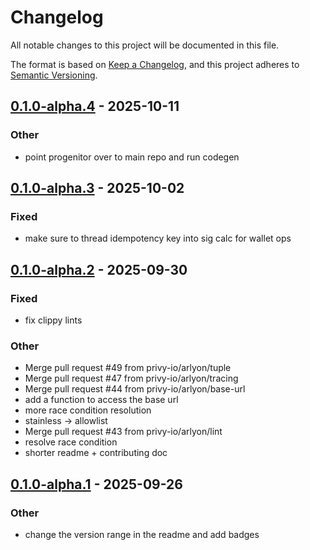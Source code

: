 # Changelog
All notable changes to this project will be documented in this file.

The format is based on [Keep a Changelog](https://keepachangelog.com/en/1.0.0/),
and this project adheres to [Semantic Versioning](https://semver.org/spec/v2.0.0.html).


## [0.1.0-alpha.4](https://github.com/privy-io/rust-sdk/compare/privy-rs-v0.1.0-alpha.3...privy-rs-v0.1.0-alpha.4) - 2025-10-11

### Other

- point progenitor over to main repo and run codegen

## [0.1.0-alpha.3](https://github.com/privy-io/rust-sdk/compare/privy-rs-v0.1.0-alpha.2...privy-rs-v0.1.0-alpha.3) - 2025-10-02

### Fixed

- make sure to thread idempotency key into sig calc for wallet ops

## [0.1.0-alpha.2](https://github.com/privy-io/rust-sdk/compare/privy-rs-v0.1.0-alpha.1...privy-rs-v0.1.0-alpha.2) - 2025-09-30

### Fixed

- fix clippy lints

### Other

- Merge pull request #49 from privy-io/arlyon/tuple
- Merge pull request #47 from privy-io/arlyon/tracing
- Merge pull request #44 from privy-io/arlyon/base-url
- add a function to access the base url
- more race condition resolution
- stainless -> allowlist
- Merge pull request #43 from privy-io/arlyon/lint
- resolve race condition
- shorter readme + contributing doc

## [0.1.0-alpha.1](https://github.com/privy-io/rust-sdk/compare/privy-rs-v0.1.0-alpha.0...privy-rs-v0.1.0-alpha.1) - 2025-09-26

### Other

- change the version range in the readme and add badges
